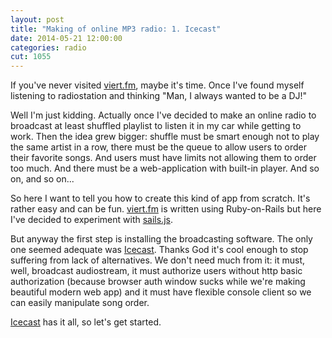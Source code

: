 ```yaml
---
layout: post
title: "Making of online MP3 radio: 1. Icecast"
date: 2014-05-21 12:00:00
categories: radio
cut: 1055
---
```


If you've never visited [viert.fm], maybe it's time. Once I've found myself listening to radiostation and thinking "Man,
I always wanted to be a DJ!" 

Well I'm just kidding. Actually once I've decided to make an online radio to broadcast at least shuffled playlist
to listen it in my car while getting to work. Then the idea grew bigger: shuffle must be smart enough not to play the
same artist in a row, there must be the queue to allow users to order their favorite songs. And users
must have limits not allowing them to order too much. And there must be a web-application with built-in player.
And so on, and so on...

So here I want to tell you how to create this kind of app from scratch. It's rather easy and can be fun. [viert.fm]
is written using Ruby-on-Rails but here I've decided to experiment with [sails.js]. 

But anyway the first step is installing the broadcasting software. The only one seemed adequate was [Icecast]. Thanks
God it's cool enough to stop suffering from lack of alternatives. We don't need much from it: it must, well, broadcast
 audiostream, it must authorize users without http basic authorization (because browser auth window sucks while we're
 making beautiful modern web app) and it must have flexible console client so we can easily manipulate song order. 
 
[Icecast] has it all, so let's get started.





[viert.fm]: http://viert.fm
[sails.js]: http://sailsjs.org
[Icecast]: http://www.icecast.org